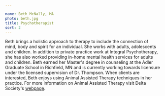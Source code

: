 ```yaml
---

name: Beth McNally, MA
photo: beth.jpg
title: Psychotherapist
sort: 2
---
```


Beth brings a holistic approach to therapy to include the connection of mind, body and spirit for an individual.  She works with adults, adolescents and children.  In addition to private practice work at Integral Psychotherapy, she has also worked providing in-home mental health services for adults and children.  Beth earned her Master's degree in counseling at the Adler Graduate School in Richfield, MN and is currently working towards licensure under the licensed supervision of Dr. Thompson.  When clients are interested, Beth enjoys using Animal Assisted Therapy techniques in her practice.  For more information on Animal Assisted Therapy visit Delta Society's [webpage](http://www.petpartners.org/Page.aspx?pid=317).

